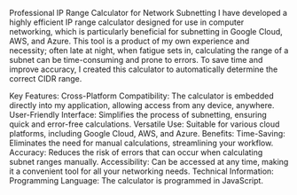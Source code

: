 
Professional IP Range Calculator for Network Subnetting
I have developed a highly efficient IP range calculator designed for use in computer networking, which is particularly beneficial for subnetting in Google Cloud, AWS, and Azure. This tool is a product of my own experience and necessity; often late at night, when fatigue sets in, calculating the range of a subnet can be time-consuming and prone to errors. To save time and improve accuracy, I created this calculator to automatically determine the correct CIDR range.

Key Features:
Cross-Platform Compatibility: The calculator is embedded directly into my application, allowing access from any device, anywhere.
User-Friendly Interface: Simplifies the process of subnetting, ensuring quick and error-free calculations.
Versatile Use: Suitable for various cloud platforms, including Google Cloud, AWS, and Azure.
Benefits:
Time-Saving: Eliminates the need for manual calculations, streamlining your workflow.
Accuracy: Reduces the risk of errors that can occur when calculating subnet ranges manually.
Accessibility: Can be accessed at any time, making it a convenient tool for all your networking needs.
Technical Information:
Programming Language: The calculator is programmed in JavaScript.

